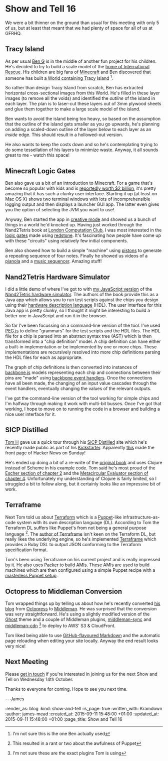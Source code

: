 Show and Tell 16
================

We were a bit thinner on the ground than usual for this meeting with only 5 of us, but at least that meant that we had plenty of space for all of us at GFRHQ.

## Tracy Island

As per usual [Ben G][] is in the middle of another fun project for his children. He's decided to try to build a scale model of the [home of International Rescue][tracy-island]. His children are big fans of [Minecraft][] and Ben discovered that someone has built [a World containing Tracy Island][minecraft-tracy-island] [^1].

So rather than design Tracy Island from scratch, Ben has extracted horizontal cross-sectional images from this World. He's filled in these layer images (to remove all the voids) and identified the *outline* of the island in each layer. The plan is to laser-cut these layers out of 3mm plywood sheets and glue them together to make a large scale model of the island.

Ben wants to avoid the island being too heavy, so based on the assumption that the outline of the island gets smaller as you go upwards, he's planning on adding a scaled-down outline of the layer below to each layer as an *inside* edge. This should result in a hollowed-out version.

He also wants to keep the costs down and so he's contemplating trying to do some tessellation of his layers to minimize waste. Anyway, it all sounds great to me - watch this space!

## Minecraft Logic Gates

Ben also gave us a bit of an introduction to Minecraft. For a game that's become so popular with kids and is [reportedly worth $2 billion][microsoft-buying-minecraft], it's pretty amazing that it has such a clunky user interface. Starting it up (at least on Mac OS X) shows two terminal windows with lots of incomprehensible logging output and then displays a launcher GUI app. The latter even gives you the option of selecting the JVM you want to use!

Anyway, Ben started the app in [creative mode][minecraft-creative-mode] and showed us a bunch of things in a world he'd knocked up. Having just worked through the Nand2Tetris book at [London Computation Club][london-computation-club], I was most interested in the [logic gates][minecraft-logic-gates] made using [redstone][minecraft-redstone]. It's fascinating how people have come up with these "circuits" using relatively few initial components.

Ben also showed how to build a simple "machine" using [pistons][minecraft-piston] to generate a repeating sequence of four notes. Finally he showed us videos of a [pianola][minecraft-pianola] and a [music sequencer][minecraft-music-sequencer]. Amazing stuff!

## Nand2Tetris Hardware Simulator

I did a little demo of where I've got to with [my JavaScript version][nand2tetris-js] of the [Nand2Tetris hardware simulator][nand2tetris-hardware-simulator]. The authors of the book provide this as a Java app which allows you to run test scripts against the chips you design using their [hardware description language][hardware-description-language] (HDL). The user interface for this Java app is pretty clunky, so I thought it might be interesting to build a better one in JavaScript and run it in the browser.

So far I've been focussing on a command-line version of the tool. I've used [PEG.js][peg-js] to define "grammars" for the test scripts and the HDL files. The HDL file for a chip is parsed into an abstract syntax tree (AST) which is then transformed into a "chip definition" model. A chip definition can have either a built-in implementation or be implemented by one or more chips. These implementations are recursively resolved into more chip definitions parsing the HDL files for each as appropriate.

The graph of chip definitions is then converted into instances of [backbone.js][backbone-js] models representing each chip and connections between their pins are "made" using [backbone event handlers][]. Once the connections have all been made, the changing of an input value cascades through the event handlers, eventually changing the values of the relevant outputs.

I've got the command-line version of the tool working for simple chips and I'm halfway through making it work with multi-bit busses. Once I've got that working, I hope to move on to running the code in a browser and building a nice user interface for it.

## SICP Distilled

[Tom H][tom-h] gave us a quick tour through his [SICP Distilled][sicp-distilled] site which he's recently made public as part of his [Kickstarter][sicp-distilled-kickstarter]. Apparently [this][sicp-distilled-on-hacker-news] made the front page of Hacker News on Sunday!

He's ended up doing a bit of a re-write of the [original book][sicp-book] and uses Clojure instead of Scheme in his example code. Tom said he's most proud of the [Escher section of chapter 2][sicp-distilled-escher] and the [Metacircular Evaluator section of chapter 4][sicp-distilled-evaluator]. Unfortunately my understanding of Clojure is fairly limited, so I struggled a bit to follow along, but it certainly looks like an impressive bit of work.

## Terraframe

Next Tom told us about [Terraform][] which is a [Puppet][]-like infrastructure-as-code system with its own description language (DL). According to Tom the Terraform DL suffers like Puppet's from not being a general purpose language [^2]. The [author of Terraframe][terraframe-author] isn't keen on the Terraform DL, but really likes the underlying engine, so he's implemented [Terraframe][] which provides a Ruby DSL to output JSON conforming to the Terraform specification format.

Tom's been using Terraframe on his current project and is really impressed by it. He also uses [Packer][] to build [AMIs][]. These AMIs are used to build machines which are then configured using a simple Puppet recipe with a [masterless Puppet setup][masterless-puppet].

## Octopress to Middleman Conversion

Tom wrapped things up by telling us about how he's recently converted [his blog][tom-h] from [Octopress][] to [Middleman][]. He was surprised that the conversion was very straightforward. He's using a slightly modified version of the [Ghost][] theme and a couple of Middleman plugins, [middleman-sync][] and [middleman-cdn][] [^3] to deploy to AWS' S3 & CloudFront.

Tom liked being able to use [GitHub-flavoured Markdown][github-flavoured-markdown] and the automatic page reloading when editing your site locally. Anyway the end result looks very nice!

## Next Meeting

Please [get in touch][contact] if you're interested in joining us for the next Show and Tell on Wednesday 14th October.

Thanks to everyone for coming. Hope to see you next time.

-- James

[Ben G]: https://twitter.com/beng
[tracy-island]: https://en.wikipedia.org/wiki/Tracy_Island
[Minecraft]: https://en.wikipedia.org/wiki/Minecraft
[minecraft-tracy-island]: http://www.planetminecraft.com/project/thunderbirds-tracy-island/
[microsoft-buying-minecraft]: http://arstechnica.com/gaming/2014/09/report-microsoft-to-buy-minecraft-developer-mojang-for-2-billion/
[minecraft-creative-mode]: http://minecraft.gamepedia.com/Creative
[minecraft-logic-gates]: http://minecraft.gamepedia.com/Tutorials/Basic_logic_gates
[minecraft-redstone]: http://minecraft.gamepedia.com/Redstone
[london-computation-club]: http://london.computation.club
[minecraft-piston]: http://minecraft.gamepedia.com/Piston
[minecraft-pianola]: https://www.youtube.com/watch?v=qt1fOED0vC8
[minecraft-music-sequencer]: https://www.youtube.com/watch?v=bWkgiTvMZKQ
[nand2tetris-js]: https://github.com/floehopper/nand2tetris.js/tree/master
[nand2tetris-hardware-simulator]: http://www.nand2tetris.org/software.php
[hardware-description-language]: https://en.wikipedia.org/wiki/Hardware_description_language
[peg-js]: http://pegjs.org/
[backbone-js]: http://backbonejs.org/
[tom-h]: http://www.thattommyhall.com/
[sicp-distilled]: http://www.sicpdistilled.com/
[sicp-distilled-on-hacker-news]: https://news.ycombinator.com/item?id=10178544
[sicp-distilled-kickstarter]: https://www.kickstarter.com/projects/1751759988/sicp-distilled
[sicp-distilled-escher]: http://www.sicpdistilled.com/section/2-escher/
[sicp-distilled-evaluator]: http://www.sicpdistilled.com/section/4.1/
[Terraform]: https://www.terraform.io/
[Terraframe]: https://github.com/eropple/terraframe
[Puppet]: https://puppetlabs.com/
[terraframe-author]: http://edcanhack.com/
[Packer]: https://www.packer.io/
[AMIs]: http://docs.aws.amazon.com/AWSEC2/latest/UserGuide/AMIs.html
[masterless-puppet]: https://www.digitalocean.com/community/tutorials/how-to-set-up-a-masterless-puppet-environment-on-ubuntu-14-04
[Octopress]: http://octopress.org/
[Middleman]: https://middlemanapp.com/
[Ghost]: https://ghost.org/
[middleman-sync]: https://github.com/middleman-contrib/middleman-sync
[middleman-cdn]: https://github.com/leighmcculloch/middleman-cdn
[github-flavoured-markdown]: https://help.github.com/articles/github-flavored-markdown/
[backbone event handlers]: http://backbonejs.org/#Events
[sicp-book]: https://mitpress.mit.edu/sicp/full-text/book/book.html
[contact]: /contact

[^1]: I'm not sure this is the one Ben actually used
[^2]: This resulted in a rant or two about the awfulness of Puppet
[^3]: I'm not sure these are the exact plugins Tom is using

:render_as: blog
:kind: show-and-tell
:is_page: true
:written_with: Kramdown
:author: james-mead
:created_at: 2015-09-11 15:48:00 +01:00
:updated_at: 2015-09-11 15:48:00 +01:00
:page_title: Show and Tell 16
